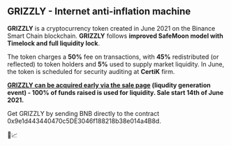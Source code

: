 ## GRIZZLY - Internet anti-inflation machine 

<b>GRIZZLY</b> is a cryptocurrency token created in June 2021 on the Binance Smart Chain blockchain. <b>GRIZZLY</b> follows <b>improved SafeMoon model with Timelock and full liquidity lock</b>.

The token charges a <b>50%</b> fee on transactions, with <b>45%</b> redistributed (or reflected) to token holders and <b>5%</b> used to supply market liquidity. In June, the token is scheduled for security auditing at <b>CertiK</b> firm.

<b>[GRIZZLY can be acquired early via the sale page](https://invest.bears.finance) (liqudity generation event) - 100% of funds raised is used for liquidity. Sale start 14th of June 2021.</b>

Get GRIZZLY by sending BNB directly to the contract 0x9e1d443440470c5DE3046f188218b38e014a4B8d.

🐻📈
